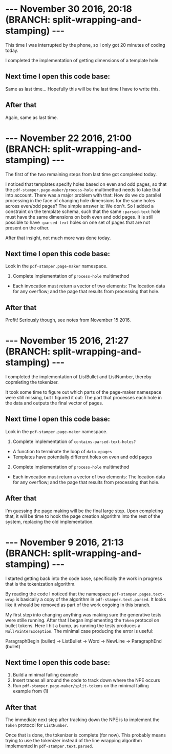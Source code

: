 # --- November 30 2016, 20:18 (BRANCH: split-wrapping-and-stamping) ---

This time I was interrupted by the phone, so I only got 20 minutes of coding today.

I completed the implementation of getting dimensions of a template hole.

## Next time I open this code base:

Same as last time... Hopefully this will be the last time I have to write this.

## After that

Again, same as last time.


# --- November 22 2016, 21:00 (BRANCH: split-wrapping-and-stamping) ---

The first of the two remaining steps from last time got completed today.

I noticed that templates specify holes based on even and odd pages, so that the
`pdf-stamper.page-maker/process-hole` multimethod needs to take that into account.
There was a major problem with that: How do we do parallel processing in the face
of changing hole dimensions for the same holes across even/odd pages? The simple
answer is: We don't. So I added a constraint on the template schema, such that
the same `:parsed-text` hole must have the same dimensions on both even and odd
pages. It is still possible to have `:parsed-text` holes on one set of pages that
are not present on the other.

After that insight, not much more was done today.

## Next time I open this code base:

Look in the `pdf-stamper.page-maker` namespace.

1. Complete implementation of `process-hole` multimethod
  - Each invocation must return a vector of two elements: The location data for
    any overflow; and the page that results from processing that hole.

## After that

Profit! Seriously though, see notes from November 15 2016.


# --- November 15 2016, 21:27 (BRANCH: split-wrapping-and-stamping) ---

I completed the implementation of ListBullet and ListNumber, thereby copmleting
the tokenizer.

It took some time to figure out which parts of the page-maker namespace were still
missing, but I figured it out: The part that processes each hole in the data and
outputs the final vector of pages.

## Next time I open this code base:

Look in the `pdf-stamper.page-maker` namespace.

1. Complete implementation of `contains-parsed-text-holes?`
  - A function to terminate the loop of `data->pages`
  - Templates have potentially different holes on even and odd pages
2. Complete implementation of `process-hole` multimethod
  - Each invocation must return a vector of two elements: The location data for
    any overflow; and the page that results from processing that hole.

## After that

I'm guessing the page making will be the final large step. Upon completing that,
it will be time to hook the page creation algorithm into the rest of the system,
replacing the old implementation.


# --- November 9 2016, 21:13 (BRANCH: split-wrapping-and-stamping) ---

I started getting back into the code base, specifically the work in progress that
is the tokenization algorithm.

By reading the code I noticed that the namespace `pdf-stamper.pages.text-wrap` is
basically a copy of the algorithm in `pdf-stamper.text.parsed`. It looks like it
whould be removed as part of the work ongoing in this branch.

My first step into changing anything was making sure the generative tests were
stille running. After that I began implementing the `Token` protocol on bullet
tokens. Here I hit a bump, as running the tests produces a `NullPointerException`.
The minimal case producing the error is useful:

ParagraphBegin (bullet) -> ListBullet -> Word -> NewLine -> ParagraphEnd (bullet)

## Next time I open this code base:

1. Build a minimal failing example
2. Insert traces all around the code to track down where the NPE occurs
3. Run `pdf-stamper.page-maker/split-tokens` on the minimal failing example from (1)

## After that

The immediate next step after tracking down the NPE is to implement the `Token`
protocol for `ListNumber`.

Once that is done, the tokenizer is complete (for now). This probably means trying
to use the tokenizer instead of the line wrapping algorithm implemented in
 `pdf-stamper.text.parsed`.

